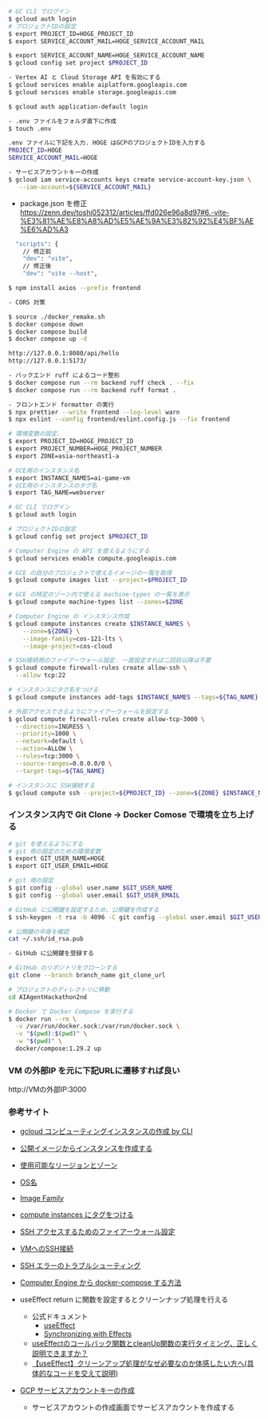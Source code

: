 ```sh
# GC CLI でログイン 
$ gcloud auth login
# プロジェクトIDの設定
$ export PROJECT_ID=HOGE_PROJECT_ID
$ export SERVICE_ACCOUNT_MAIL=HOGE_SERVICE_ACCOUNT_MAIL

$ export SERVICE_ACCOUNT_NAME=HOGE_SERVICE_ACCOUNT_NAME
$ gcloud config set project $PROJECT_ID

- Vertex AI と Cloud Storage API を有効にする
$ gcloud services enable aiplatform.googleapis.com
$ gcloud services enable storage.googleapis.com

$ gcloud auth application-default login

- .env ファイルをフォルダ直下に作成
$ touch .env

.env ファイルに下記を入力. HOGE はGCPのプロジェクトIDを入力する
PROJECT_ID=HOGE
SERVICE_ACCOUNT_MAIL=HOGE

- サービスアカウントキーの作成
$ gcloud iam service-accounts keys create service-account-key.json \
   --iam-account=${SERVICE_ACCOUNT_MAIL}
```

- package.json を修正
https://zenn.dev/toshi052312/articles/ffd026e96a8d97#6.-vite-%E3%81%AE%E8%A8%AD%E5%AE%9A%E3%82%92%E4%BF%AE%E6%AD%A3
```sh
  "scripts": {
    // 修正前
    "dev": "vite",
    // 修正後
    "dev": "vite --host",
```

```sh
$ npm install axios --prefix frontend

- CORS 対策

```

```sh
$ source ./docker_remake.sh
$ docker compose down
$ docker compose build
$ docker compose up -d

http://127.0.0.1:8080/api/hello
http://127.0.0.1:5173/
```

```sh
- バックエンド ruff によるコード整形
$ docker compose run --rm backend ruff check . --fix
$ docker compose run --rm backend ruff format .

- フロントエンド formatter の実行
$ npx prettier --write frontend --log-level warn
$ npx eslint --config frontend/eslint.config.js --fix frontend
```

```sh
# 環境変数の設定.
$ export PROJECT_ID=HOGE_PROJECT_ID
$ export PROJECT_NUMBER=HOGE_PROJECT_NUMBER
$ export ZONE=asia-northeast1-a

# GCE用のインスタンス名
$ export INSTANCE_NAMES=ai-game-vm
# GCE用のインスタンスのタグ名
$ export TAG_NAME=webserver

# GC CLI でログイン 
$ gcloud auth login

# プロジェクトIDの設定
$ gcloud config set project $PROJECT_ID

# Computer Engine の API を使えるようにする
$ gcloud services enable compute.googleapis.com

# GCE の自分のプロジェクトで使えるイメージの一覧を取得
$ gcloud compute images list --project=$PROJECT_ID

# GCE の特定のゾーン内で使える machine-types の一覧を表示
$ gcloud compute machine-types list --zones=$ZONE

# Computer Engine の インスタンス作成
$ gcloud compute instances create $INSTANCE_NAMES \
    --zone=${ZONE} \
    --image-family=cos-121-lts \
    --image-project=cos-cloud

# SSH接続用のファイアーウォール設定. 一度設定すれば二回目以降は不要
$ gcloud compute firewall-rules create allow-ssh \
  --allow tcp:22

# インスタンスにタグ名をつける
$ gcloud compute instances add-tags $INSTANCE_NAMES --tags=${TAG_NAME}

# 外部アクセスできるようにファイアーウォールを設定する
$ gcloud compute firewall-rules create allow-tcp-3000 \
  --direction=INGRESS \
  --priority=1000 \
  --network=default \
  --action=ALLOW \
  --rules=tcp:3000 \
  --source-ranges=0.0.0.0/0 \
  --target-tags=${TAG_NAME}

# インスタンスに SSH接続する
$ gcloud compute ssh --project=${PROJECT_ID} --zone=${ZONE} $INSTANCE_NAMES
```

### インスタンス内で Git Clone -> Docker Comose で環境を立ち上げる
```sh
# git を使えるようにする
# git 用の設定のための環境変数
$ export GIT_USER_NAME=HOGE
$ export GIT_USER_EMAIL=HOGE

# git 用の設定
$ git config --global user.name $GIT_USER_NAME
$ git config --global user.email $GIT_USER_EMAIL

# GitHub に公開鍵を設定するため、公開鍵を作成する
$ ssh-keygen -t rsa -b 4096 -C git config --global user.email $GIT_USER_EMAIL

# 公開鍵の中身を確認
cat ~/.ssh/id_rsa.pub

- GitHub に公開鍵を登録する

# GitHub のリポジトリをクローンする
git clone --branch branch_name git_clone_url

# プロジェクトのディレクトリに移動
cd AIAgentHackathon2nd

# Docker で Docker Compose を実行する
$ docker run --rm \
  -v /var/run/docker.sock:/var/run/docker.sock \
  -v "$(pwd):$(pwd)" \
  -w "$(pwd)" \
  docker/compose:1.29.2 up
```

### VM の外部IP を元に下記URLに遷移すれば良い
http://VMの外部IP:3000

### 参考サイト
- [gcloud コンピューティングインスタンスの作成 by CLI](https://cloud.google.com/sdk/gcloud/reference/compute/instances/create)
- [公開イメージからインスタンスを作成する](https://cloud.google.com/compute/docs/instances/create-vm-from-public-image?hl=ja)
- [使用可能なリージョンとゾーン](https://cloud.google.com/compute/docs/regions-zones?hl=ja)
- [OS名](https://cloud.google.com/compute/docs/images/os-details?hl=ja)
- [Image Family](https://cloud.google.com/compute/docs/images/image-families-best-practices?hl=ja)
- [compute instances にタグをつける](https://cloud.google.com/sdk/gcloud/reference/compute/instances/add-tags)
- [SSH アクセスするためのファイアーウォール設定](https://cloud.google.com/iap/docs/using-tcp-forwarding?hl=ja#preparing_your_project_for_tcp_forwarding)
- [VMへのSSH接続](https://cloud.google.com/compute/docs/gcloud-compute/common-commands?hl=ja#connecting)
- [SSH エラーのトラブルシューティング](https://cloud.google.com/compute/docs/troubleshooting/troubleshooting-ssh-errors?hl=ja)
- [Computer Engine から docker-compose する方法](https://cloud.google.com/compute/docs/images/image-families-best-practices?hl=ja)
- useEffect return に関数を設定するとクリーンナップ処理を行える
  - 公式ドキュメント
    - [useEffect](https://react.dev/reference/react/useEffect)
    - [Synchronizing with Effects](https://react.dev/learn/synchronizing-with-effects#how-to-handle-the-effect-firing-twice-in-development)
  - [useEffectのコールバック関数とcleanUp関数の実行タイミング、正しく説明できますか？](https://zenn.dev/yskn_sid25/articles/8a19f36bbcc914)
  - [【useEffect】クリーンアップ処理がなぜ必要なのか体感したい方へ(具体的なコードを交えて説明)](https://qiita.com/kaitoppp/items/36e2fc344cac17b6d5f5)

- [GCP サービスアカウントキーの作成](https://cloud.google.com/iam/docs/keys-create-delete?hl=ja)
  - サービスアカウントの作成画面でサービスアカウントを作成する
